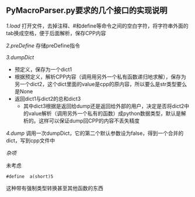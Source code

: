## PyMacroParser.py要求的几个接口的实现说明
*1.load*
	打开文件，去掉注释、#和define等命令之间的空白字符，将字符串外面的tab换成空格，便于后面解析，保存CPP内容

*2.preDefine*
	存储preDefine指令
    
*3.dumpDict*
- 预定义，保存为一个dict1
- 根据预定义，解析CPP内容（调用用另外一个私有函数递归地求解），保存为另一个dict2，这个dict里面的value是cpp的原内容，所以要么是str类型要么是None
-  返回dict1与dict2的总和dict3
	- 其中dict3根据是返回给dump还是返回给外部的用户，决定是否将dict2中的value解析（调用另外一个私有的函数）成python数据类型，默认是解析的。这样可以保证dump回CPP的内容不丢失精度
    
*4.dump*
调用一次dumpDict，它的第二个默认参数设为false，得到一个合并的dict，写到cpp文件中

*杂项*

未考虑
```
#define  a(short)5
```
这种带有强制类型转换甚至其他函数的东西
	
	


